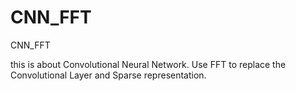 # CNN_FFT
CNN_FFT

this is about Convolutional Neural Network. Use FFT to replace the Convolutional Layer and Sparse representation.


